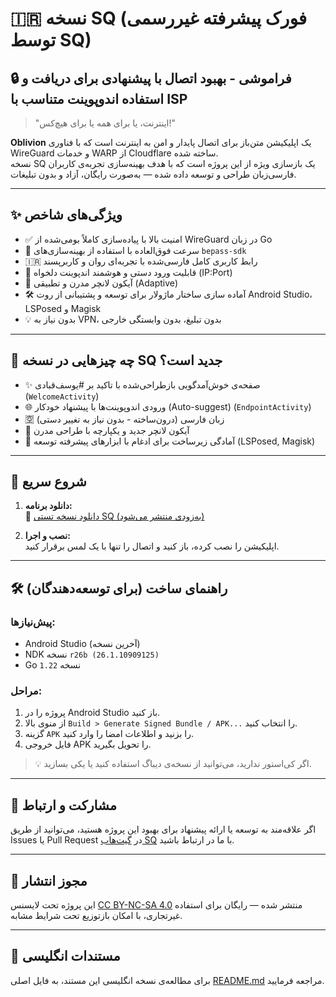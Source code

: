 # 🇮🇷 نسخه SQ (فورک پیشرفته غیررسمی توسط SQ)
## 🔒 فراموشی - بهبود اتصال با پیشنهادی برای دریافت و استفاده اندوپوینت متناسب با ISP

> "اینترنت، یا برای همه یا برای هیچ‌کس!"

**Oblivion** یک اپلیکیشن متن‌باز برای اتصال پایدار و امن به اینترنت است که با فناوری WireGuard و خدمات WARP از Cloudflare ساخته شده.  
نسخه SQ یک بازسازی ویژه از این پروژه است که با هدف بهینه‌سازی تجربه‌ی کاربران فارسی‌زبان طراحی و توسعه داده شده — به‌صورت رایگان، آزاد و بدون تبلیغات.

---

## ✨ ویژگی‌های شاخص

- ✅ امنیت بالا با پیاده‌سازی کاملاً بومی‌شده از WireGuard در زبان Go
- 🚀 سرعت فوق‌العاده با استفاده از بهینه‌سازی‌های `bepass-sdk`
- 🇮🇷 رابط کاربری کامل فارسی‌شده با تجربه‌ای روان و کاربرپسند
- 🔧 قابلیت ورود دستی و هوشمند اندپوینت دلخواه (IP:Port)
- 📱 آیکون لانچر مدرن و تطبیقی (Adaptive)
- 🛠 آماده سازی ساختار ماژولار برای توسعه و پشتیبانی از روت Android Studio، LSPosed و Magisk
- 💡 بدون نیاز به VPN، بدون تبلیغ، بدون وابستگی خارجی

---

## 🧪 چه چیزهایی در نسخه SQ جدید است؟

- ✨ صفحه‌ی خوش‌آمدگویی بازطراحی‌شده با تاکید بر #یوسف‌قبادی (`WelcomeActivity`)
- 🌐 ورودی اندوپوینت‌ها با پیشنهاد خودکار (Auto-suggest) (`EndpointActivity`)
- 🈳 زبان فارسی (درون‌ساخته - بدون نیاز به تغییر دستی)
- 🧊 آیکون لانچر جدید و یکپارچه با طراحی مدرن
- 🧩 آمادگی زیرساخت برای ادغام با ابزارهای پیشرفته توسعه (LSPosed, Magisk)

---

## 🚀 شروع سریع

1. **دانلود برنامه:**  
   🔽 [دانلود نسخه تستی SQ (به‌زودی منتشر می‌شود)](https://github.com/SQSh1/oblivion/releases)

2. **نصب و اجرا:**  
   اپلیکیشن را نصب کرده، باز کنید و اتصال را تنها با یک لمس برقرار کنید.

---

## 🛠 راهنمای ساخت (برای توسعه‌دهندگان)

### پیش‌نیازها:
- Android Studio (آخرین نسخه)
- NDK نسخه `r26b (26.1.10909125)`
- Go نسخه `1.22`

### مراحل:
1. پروژه را در Android Studio باز کنید.  
2. از منوی بالا `Build > Generate Signed Bundle / APK...` را انتخاب کنید.  
3. گزینه `APK` را بزنید و اطلاعات امضا را وارد کنید.  
4. فایل خروجی APK را تحویل بگیرید.

> 💡 اگر کی‌استور ندارید، می‌توانید از نسخه‌ی دیباگ استفاده کنید یا یکی بسازید.

---

## 🙌 مشارکت و ارتباط

اگر علاقه‌مند به توسعه یا ارائه پیشنهاد برای بهبود این پروژه هستید، می‌توانید از طریق Issues یا Pull Request در [گیت‌هاب SQ](https://github.com/SQSh1/oblivion) با ما در ارتباط باشید.

---

## 📜 مجوز انتشار

این پروژه تحت لایسنس [CC BY-NC-SA 4.0](https://creativecommons.org/licenses/by-nc-sa/4.0/) منتشر شده — رایگان برای استفاده غیرتجاری، با امکان بازتوزیع تحت شرایط مشابه.

---

## 📘 مستندات انگلیسی

برای مطالعه‌ی نسخه انگلیسی این مستند، به فایل اصلی [README.md](https://github.com/SQSh1/oblivion/blob/main/README.md) مراجعه فرمایید.
